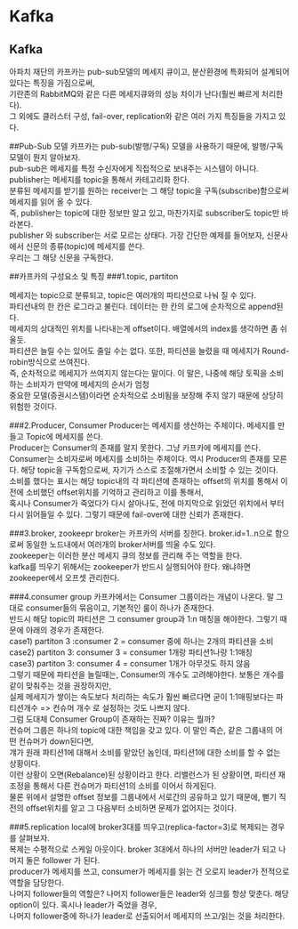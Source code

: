 # Kafka

## Kafka
아파치 재단의 카프카는 pub-sub모델의 메세지 큐이고, 분산환경에 특화되어 설계되어 있다는 특징을 가짐으로써,   
기란존의 RabbitMQ와 같은 다른 메세지큐와의 성능 차이가 난다(훨씬 빠르게 처리한다).   
그 외에도 클러스터 구성, fail-over, replication와 같은 여러 가지 특징들을 가지고 있다.

##Pub-Sub 모델
카프카는 pub-sub(발행/구독) 모델을 사용하기 때문에, 발행/구독모델이 뭔지 알아보자.  
pub-sub은 메세지를 특정 수신자에게 직접적으로 보내주는 시스템이 아니다. publisher는 메세지를 topic을 통해서 카테고리화 한다.   
분류된 메세지를 받기를 원하는 receiver는 그 해당 topic을 구독(subscribe)함으로써 메세지를 읽어 올 수 있다.   
즉, publisher는 topic에 대한 정보만 알고 있고, 마찬가지로 subscriber도 topic만 바라본다.   
publisher 와 subscriber는 서로 모르는 상태다. 가장 간단한 예제를 들어보자, 신문사에서 신문의 종류(topic)에 메세지를 쓴다.   
우리는 그 해당 신문을 구독한다.

##카프카의 구성요소 및 특징
###1.topic, partiton  

메세지는 topic으로 분류되고, topic은 여러개의 파티션으로 나눠 질 수 있다.   
파티션내의 한 칸은 로그라고 불린다. 데이터는 한 칸의 로그에 순차적으로 append된다.   
메세지의 상대적인 위치를 나타내는게 offset이다. 배열에서의 index를 생각하면 좀 쉬울듯.  
파티션은 늘릴 수는 있어도 줄일 수는 없다.
또한, 파티션을 늘렸을 때 메세지가 Round-robin방식으로 쓰여진다.   
즉, 순차적으로 메세지가 쓰여지지 않는다는 말이다. 이 말은, 나중에 해당 토픽을 소비하는 소비자가 만약에 메세지의 순서가 엄청   
중요한 모델(증권시스템)이라면 순차적으로 소비됨을 보장해 주지 않기 때문에 상당히 위험한 것이다.

###2.Producer, Consumer
Producer는 메세지를 생산하는 주체이다. 메세지를 만들고 Topic에 메세지를 쓴다.   
Producer는 Consumer의 존재를 알지 못한다. 그냥 카프카에 메세지를 쓴다.   
Consumer는 소비자로써 메세지를 소비하는 주체이다. 역시 Producer의 존재를 모른다. 해당 topic을 구독함으로써, 자기가 스스로 조절해가면서 소비할 수 있는 것이다.   
소비를 했다는 표시는 해당 topic내의 각 파티션에 존재하는 offset의 위치를 통해서 이전에 소비했던 offset위치를 기억하고 관리하고 이를 통해서,   
혹시나 Consumer가 죽었다가 다시 살아나도, 전에 마지막으로 읽었던 위치에서 부터 다시 읽어들일 수 있다. 그렇기 때문에 fail-over에 대한 신뢰가 존재한다.

###3.broker, zookeepr
broker는 카프카의 서버를 칭한다. broker.id=1..n으로 함으로써 동일한 노드내에서 여러개의 broker서버를 띄울 수도 있다.   
zookeeper는 이러한 분산 메세지 큐의 정보를 관리해 주는 역할을 한다.   
kafka를 띄우기 위해서는 zookeeper가 반드시 실행되어야 한다.
왜냐하면 zookeeper에서 오프셋 관리한다.

###4.consumer group
카프카에서는 Consumer 그룹이라는 개념이 나온다. 말 그대로 consumer들의 묶음이고, 기본적인 룰이 하나가 존재한다.   
반드시 해당 topic의 파티션은 그 consumer group과 1:n 매칭을 해야한다. 그렇기 때문에 아래의 경우가 존재한다.  
 case1) partiton 3 :consumer 2 = consumer 중에 하나는 2개의 파티션을 소비  
 case2) partiton 3: consumer 3 = consumer 1개랑 파티션1나랑 1:1매칭  
 case3) partiton 3: consumer 4 = consumer 1개가 아무것도 하지 않음  
그렇기 때문에 파티션을 늘릴때는, Consumer의 개수도 고려해야한다. 보통은 개수를 같이 맞춰주는 것을 권장하지만,  
실제 메세지가 쌓이는 속도보다 처리하는 속도가 훨씬 빠르다면 굳이 1:1매핑보다는 파티션개수 => 컨슈머 개수 로 설정하는 것도 나쁘지 않다.  
그럼 도대체 Consumer Group이 존재하는 진짜? 이유는 뭘까?  
컨슈머 그룹은 하나의 topic에 대한 책임을 갖고 있다. 이 말인 즉슨, 같은 그룹내의 어떤 컨슈머가 down된다면,    
걔가 원래 파티션1에 대해서 소비를 맡았던 놈인데, 파티션1에 대한 소비를 할 수 없는 상황이다.   
이런 상황이 오면(Rebalance)된 상황이라고 한다. 리밸런스가 된 상황이면, 파티션 재조정을 통해서 다른 컨슈머가 파티션1의 소비를 이어서 하게된다.  
물론 위에서 설명한 offset 정보를 그룹내에서 서로간의 공유하고 있기 때문에, 뻗기 직전의 offset위치를 알고 그 다음부터 소비하면 문제가 없어지는 것이다.

###5.replication
local에 broker3대를 띄우고(replica-factor=3)로 복제되는 경우를 살펴보자.  
복제는 수평적으로 스케일 아웃이다. broker 3대에서 하나의 서버만 leader가 되고 나머지 둘은 follower 가 된다.   
producer가 메세지를 쓰고, consumer가 메세지를 읽는 건 오로지 leader가 전적으로 역할을 담당한다.  
나머지 follower들의 역할은?
나머지 follower들은 leader와 싱크를 항상 맞춘다. 해당 option이 있다. 혹시나 leader가 죽었을 경우,   
나머지 follower중에 하나가 leader로 선출되어서 메세지의 쓰고/읽는 것을 처리한다.